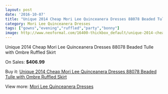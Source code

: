 ```yaml
---
layout: post
date: '2016-10-07'
title: "Unique 2014 Cheap Mori Lee Quinceanera Dresses 88078 Beaded Tulle with Ombre Ruffled Skirt"
category: Mori Lee Quinceanera Dresses
tags: ["gowns","evening","ruffled","party","bonny"]
image: http://www.neoformal.com/16400-thickbox_default/unique-2014-cheap-mori-lee-quinceanera-dresses-88078-beaded-tulle-with-ombre-ruffled-skirt.jpg
---
```

Unique 2014 Cheap Mori Lee Quinceanera Dresses 88078 Beaded Tulle with Ombre Ruffled Skirt

On Sales: **$406.99**
<a href="https://www.neoformal.com/en/mori-lee-quinceanera-dresses-2014/5462-unique-2014-cheap-mori-lee-quinceanera-dresses-88078-beaded-tulle-with-ombre-ruffled-skirt.html"><amp-img layout="responsive" width="600" height="600" src="//www.neoformal.com/16400-thickbox_default/unique-2014-cheap-mori-lee-quinceanera-dresses-88078-beaded-tulle-with-ombre-ruffled-skirt.jpg" alt="Unique 2014 Cheap Mori Lee Quinceanera Dresses 88078 Beaded Tulle with Ombre Ruffled Skirt 0" /></a>
<a href="https://www.neoformal.com/en/mori-lee-quinceanera-dresses-2014/5462-unique-2014-cheap-mori-lee-quinceanera-dresses-88078-beaded-tulle-with-ombre-ruffled-skirt.html"><amp-img layout="responsive" width="600" height="600" src="//www.neoformal.com/16401-thickbox_default/unique-2014-cheap-mori-lee-quinceanera-dresses-88078-beaded-tulle-with-ombre-ruffled-skirt.jpg" alt="Unique 2014 Cheap Mori Lee Quinceanera Dresses 88078 Beaded Tulle with Ombre Ruffled Skirt 1" /></a>
<a href="https://www.neoformal.com/en/mori-lee-quinceanera-dresses-2014/5462-unique-2014-cheap-mori-lee-quinceanera-dresses-88078-beaded-tulle-with-ombre-ruffled-skirt.html"><amp-img layout="responsive" width="600" height="600" src="//www.neoformal.com/16402-thickbox_default/unique-2014-cheap-mori-lee-quinceanera-dresses-88078-beaded-tulle-with-ombre-ruffled-skirt.jpg" alt="Unique 2014 Cheap Mori Lee Quinceanera Dresses 88078 Beaded Tulle with Ombre Ruffled Skirt 2" /></a>
<a href="https://www.neoformal.com/en/mori-lee-quinceanera-dresses-2014/5462-unique-2014-cheap-mori-lee-quinceanera-dresses-88078-beaded-tulle-with-ombre-ruffled-skirt.html"><amp-img layout="responsive" width="600" height="600" src="//www.neoformal.com/16403-thickbox_default/unique-2014-cheap-mori-lee-quinceanera-dresses-88078-beaded-tulle-with-ombre-ruffled-skirt.jpg" alt="Unique 2014 Cheap Mori Lee Quinceanera Dresses 88078 Beaded Tulle with Ombre Ruffled Skirt 3" /></a>

Buy it: [Unique 2014 Cheap Mori Lee Quinceanera Dresses 88078 Beaded Tulle with Ombre Ruffled Skirt](https://www.neoformal.com/en/mori-lee-quinceanera-dresses-2014/5462-unique-2014-cheap-mori-lee-quinceanera-dresses-88078-beaded-tulle-with-ombre-ruffled-skirt.html "Unique 2014 Cheap Mori Lee Quinceanera Dresses 88078 Beaded Tulle with Ombre Ruffled Skirt")

View more: [Mori Lee Quinceanera Dresses](https://www.neoformal.com/en/66-mori-lee-quinceanera-dresses-2014 "Mori Lee Quinceanera Dresses")